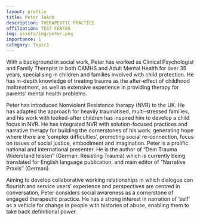 ```yaml
---
layout: profile
title: Peter Jakob
description: THERAPEUTIC PRACTICE
affiliation: TEST CENTER
img: assets/img/peter.png
importance: 1
category: Topic1
---
```

With a background in social work, Peter has worked as Clinical Psychologist and Family Therapist in both CAMHS and Adult Mental Health for over 35 years, specialising in children and families involved with child protection. He has in-depth knowledge of treating trauma as the after-effect of childhood maltreatment, as well as extensive experience in providing therapy for parents’ mental health problems.

Peter has introduced Nonviolent Resistance therapy (NVR) to the UK. He has adapted the approach for heavily traumatised, multi-stressed families, and his work with looked-after children has inspired him to develop a child focus in NVR. He has integrated NVR with solution-focused practices and narrative therapy for building the cornerstones of his work: generating hope where there are ‘complex difficulties’, promoting social re-connection, focus on issues of social justice, embodiment and imagination. Peter is a prolific national and international presenter. He is the author of “Dem Trauma Widerstand leisten” (German: Resisting Trauma) which is currently being translated for English language publication, and main editor of “Narrative Praxis” (German).

Aiming to develop collaborative working relationships in which dialogue can flourish and service users’ experience and perspectives are centred in conversation, Peter considers social awareness as a cornerstone of engaged therapeutic practice. He has a strong interest in narration of ‘self’ as a vehicle for change in people with histories of abuse, enabling them to take back definitional power.
